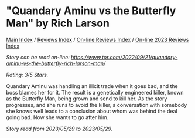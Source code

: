 # "Quandary Aminu vs the Butterfly Man" by Rich Larson

[Main Index](../../../README.md) / [Reviews Index](../../README.md) / [On-line Reviews Index](../README.md) / [On-line 2023 Reviews Index](README.md)

*Story can be read on-line: <https://www.tor.com/2022/09/21/quandary-aminu-vs-the-butterfly-rich-larson-man/>*

*Rating: 3/5 Stars.*

Quandary Aminu was handling an illicit trade when it goes bad, and the boss blames her for it. The result is a genetically engineered killer, known as the Butterfly Man, being grown and send to kill her. As the story progresses, and she runs to avoid the killer, a conversation with somebody she knows well leads to a conclusion about whom was behind the deal going bad. Now she wants to go after him.

*Story read from 2023/05/29 to 2023/05/29.*
